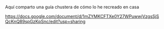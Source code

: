 Aquí comparto una guía chustera de cómo lo he recreado en casa

https://docs.google.com/document/d/1mZYMKCFTXe0Y27WPuwwjVzgsSjSQcKnQ89spGzKpSnc/edit?usp=sharing
